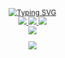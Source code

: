 <p align="center">
<a href="https://github.com/amirbarfar">
    <img src="https://readme-typing-svg.demolab.com?font=Firacode&size=24&duration=3000&pause=500&color=AE87FF&multiline=true&center=true&vCenter=true&width=265&height=124&lines=Amir+barfar;Midlevel; FullStack Developer" alt="Typing SVG" />
</a>
<br/>

<a href="https://github.com/amirbarfar">
    <img src="https://img.shields.io/badge/Github-black?style=flat-square&logo=github">
</a> 
<a href="https://www.instagram.com/im._.emir12">
    <img src="https://img.shields.io/badge/Instagram-pink?style=flat-square&logo=instagram">
</a> 
<a href="https://t.me/im_emir12">
    <img src="https://img.shields.io/badge/Telegram-blue?style=flat-square&logo=telegram">
</a> 
<br/> 
<a href="https://github.com/amirbarfar">
    <img src="https://github-stats-alpha.vercel.app/api?username=amirbarfar&cc=22272e&tc=37BCF6&ic=AE87FF&bc=AE87FF">
</a>
<br>
</p>

<a href="https://github.com/amirbarfar">
    <p align="center">
         <img src="https://skillicons.dev/icons?i=html,css,js,ts,tailwind,figma,github,git,vscode,md,react,next,nodejs,adonis&perline=7" />
    </p>
</a>
